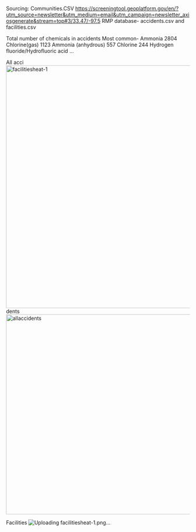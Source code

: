 











Sourcing:
Communities.CSV  https://screeningtool.geoplatform.gov/en/?utm_source=newsletter&utm_medium=email&utm_campaign=newsletter_axiosgenerate&stream=top#3/33.47/-97.5
RMP database- accidents.csv and facilities.csv




Total number of chemicals in accidents
Most common-
Ammonia  2804
Chlorine(gas) 1123
Ammonia (anhydrous) 557
Chlorine          244
Hydrogen fluoride/Hydrofluoric acid                                                                                    ... 


All acci<img width="663" alt="facilitiesheat-1" src="https://user-images.githubusercontent.com/108021370/236271266-33f32846-2c0c-451b-9a73-0e6189831cba.png">
dents
<img width="546" alt="allaccidents" src="https://user-images.githubusercontent.com/108021370/236271147-6ffd639e-109a-4a63-b94f-f8dac61d30b0.png">


Facilities
![Uploading facilitiesheat-1.png…]()














